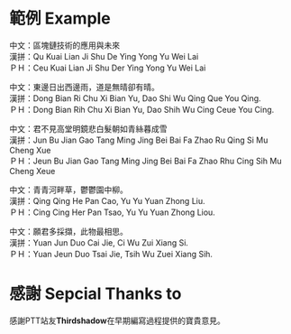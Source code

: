 # 範例 Example
  
中文：區塊鏈技術的應用與未來  
漢拼：Qu Kuai Lian Ji Shu De Ying Yong Yu Wei Lai  
ＰＨ：Ceu Kuai Lian Ji Shu Der Ying Yong Yu Wei Lai  
  
中文：東邊日出西邊雨，道是無晴卻有晴。  
漢拼：Dong Bian Ri Chu Xi Bian Yu, Dao Shi Wu Qing Que You Qing.  
ＰＨ：Dong Bian Rih Chu Xi Bian Yu, Dao Shih Wu Cing Ceue You Cing.  
 
中文：君不見高堂明鏡悲白髮朝如青絲暮成雪  
漢拼：Jun Bu Jian Gao Tang Ming Jing Bei Bai Fa Zhao Ru Qing Si Mu Cheng Xue   
ＰＨ：Jeun Bu Jian Gao Tang Ming Jing Bei Bai Fa Zhao Rhu Cing Sih Mu Cheng Xeue

中文：青青河畔草，鬱鬱園中柳。  
漢拼：Qing Qing He Pan Cao, Yu Yu Yuan Zhong Liu.  
ＰＨ：Cing Cing Her Pan Tsao, Yu Yu Yuan Zhong Liou.  
  
中文：願君多採擷，此物最相思。  
漢拼：Yuan Jun Duo Cai Jie, Ci Wu Zui Xiang Si.  
ＰＨ：Yuan Jeun Duo Tsai Jie, Tsih Wu Zuei Xiang Sih.

# 感謝 Sepcial Thanks to
感謝PTT站友**Thirdshadow**在早期編寫過程提供的寶貴意見。
